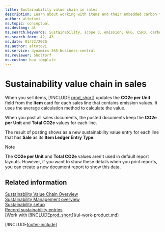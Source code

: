 ```yaml
---
title: Sustainability value chain in sales
description: Learn about working with items and their embedded carbon footprints during the sales process.
author: altotovi
ms.topic: conceptual
ms.devlang: al
ms.search.keywords: Sustainability, scope 3, emission, GHG, CSRD, carbon, CO2, value chain, sales, invoice
ms.search.form: 42, 43
ms.date: 01/22/2025
ms.author: altotovi
ms.service: dynamics-365-business-central
ms.reviewer: bholtorf
ms.custom: bap-template
---
```

# Sustainability value chain in sales

When you sell items, [!INCLUDE [prod_short](includes/prod_short.md)] updates the **CO2e per Unit** field from the **Item** card for each sales line that contains emission values. It uses the average calculation method to calculate the value.  

When you post all sales documents, the posted documents keep the **CO2e per Unit** and **Total CO2e** values for each line.

The result of posting shows as a new sustainability value entry for each line that has **Sale** as its **Item Ledger Entry Type**.

> [!NOTE]
> The **CO2e per Unit** and **Total CO2e** values aren't used in default report layouts. However, if you want to show these details when you print reports, you can create a new document report to show this data.  

## Related information  

[Sustainability Value Chain Overview](value-chain-howto-overview.md)  
[Sustainability Management overview](finance-manage-sustainability.md)  
[Sustainability setup](finance-sustainability-setup.md)  
[Record sustainability entries](finance-sustainability-journal.md)  
[Work with [!INCLUDE[prod_short](includes/prod_short.md)]](ui-work-product.md)  

[!INCLUDE[footer-include](includes/footer-banner.md)]
